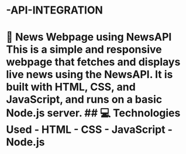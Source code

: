 # -API-INTEGRATION
# 📰 News Webpage using NewsAPI  This is a simple and responsive webpage that fetches and displays live news using the **NewsAPI**. It is built with HTML, CSS, and JavaScript, and runs on a basic Node.js server.   ## 💻 Technologies Used - HTML - CSS - JavaScript - Node.js 
